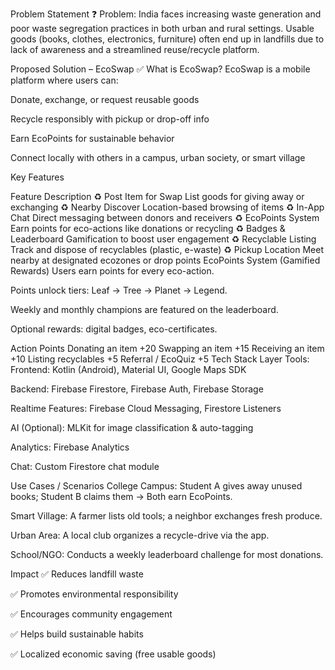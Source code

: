 Problem Statement
❓ Problem:
India faces increasing waste generation and poor waste segregation practices in both urban and rural settings. Usable goods (books, clothes, electronics, furniture) often end up in landfills due to lack of awareness and a streamlined reuse/recycle platform.

Proposed Solution – EcoSwap
✅ What is EcoSwap?
EcoSwap is a mobile platform where users can:

Donate, exchange, or request reusable goods

Recycle responsibly with pickup or drop-off info

Earn EcoPoints for sustainable behavior

Connect locally with others in a campus, urban society, or smart village

Key Features

Feature	Description
♻️ Post Item for Swap	List goods for giving away or exchanging
♻️ Nearby Discover	Location-based browsing of items
♻️ In-App Chat	Direct messaging between donors and receivers
♻️ EcoPoints System	Earn points for eco-actions like donations or recycling
♻️ Badges & Leaderboard	Gamification to boost user engagement
♻️ Recyclable Listing	Track and dispose of recyclables (plastic, e-waste)
♻️ Pickup Location	Meet nearby at designated ecozones or drop points
EcoPoints System (Gamified Rewards)
Users earn points for every eco-action.

Points unlock tiers: Leaf → Tree → Planet → Legend.

Weekly and monthly champions are featured on the leaderboard.

Optional rewards: digital badges, eco-certificates.


Action	Points
Donating an item	+20
Swapping an item	+15
Receiving an item	+10
Listing recyclables	+5
Referral / EcoQuiz	+5
Tech Stack
Layer Tools:
Frontend: Kotlin (Android), Material UI, Google Maps SDK

Backend: Firebase Firestore, Firebase Auth, Firebase Storage

Realtime Features: Firebase Cloud Messaging, Firestore Listeners

AI (Optional): MLKit for image classification & auto-tagging

Analytics: Firebase Analytics

Chat: Custom Firestore chat module

Use Cases / Scenarios
College Campus:
Student A gives away unused books; Student B claims them → Both earn EcoPoints.

Smart Village:
A farmer lists old tools; a neighbor exchanges fresh produce.

Urban Area:
A local club organizes a recycle-drive via the app.

School/NGO:
Conducts a weekly leaderboard challenge for most donations.

Impact
✅ Reduces landfill waste

✅ Promotes environmental responsibility

✅ Encourages community engagement

✅ Helps build sustainable habits

✅ Localized economic saving (free usable goods)
